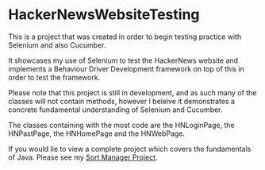 # HackerNewsWebsiteTesting
This is a project that was created in order to begin testing practice with Selenium and also Cucumber. 

It showcases my use of Selenium to test the HackerNews website and implements a Behaviour Driver Development framework on top of this in order to test the framework.

Please note that this project is still in development, and as such many of the classes will not contain methods, however I beleive it demonstrates a concrete fundamental understanding of Selenium and Cucumber. 


The classes containing with the most code are the HNLoginPage, the HNPastPage, the HNHomePage and the HNWebPage.

If you would lie to view a complete project which covers the fundamentals of Java. Please see my [Sort Manager Project](https://github.com/hibjam/SortManager).
